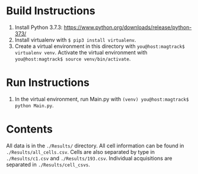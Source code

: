 # Build Instructions

1. Install Python 3.7.3: https://www.python.org/downloads/release/python-373/
2. Install virtualenv with `$ pip3 install virtualenv`.
3. Create a virtual environment in this directory with `you@host:magtrack$ virtualenv venv`. Activate the virtual environment with `you@host:magtrack$ source venv/bin/activate`.

# Run Instructions
1. In the virtual environment, run Main.py with `(venv) you@host:magtrack$ python Main.py`.

# Contents

All data is in the `./Results/` directory. All cell information can be found in `./Results/all_cells.csv`. Cells are also separated by type in `./Results/c1.csv` and `./Results/193.csv`. Individual acquisitions are separated in `./Results/cell_csvs`.
